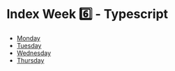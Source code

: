 # Index Week 6️⃣ - Typescript

- [Monday](./monday/)
- [Tuesday](./tuesday/)
- [Wednesday](./READMEw.md)
- [Thursday](./READMEth.md)
